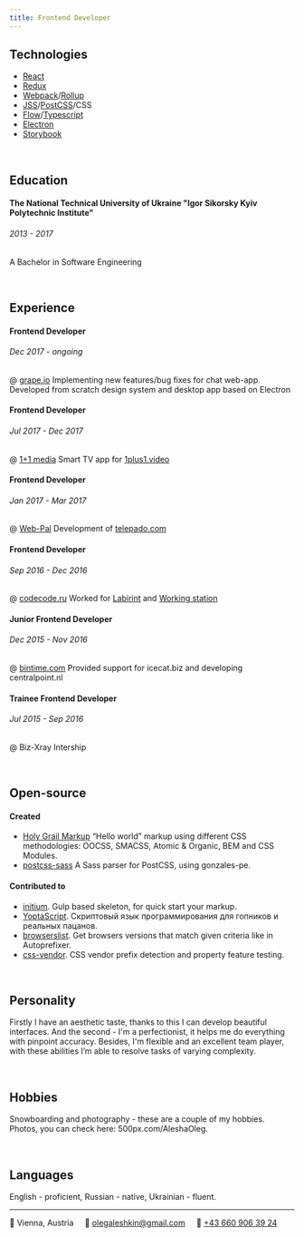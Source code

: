 ```yaml
---
title: Frontend Developer
---
```

## Technologies
* [React](https://facebook.github.io/react/)
* [Redux](http://redux.js.org/docs/introduction/)
* [Webpack](https://webpack.github.io/)/[Rollup](https://rollupjs.org/)
* [JSS](https://cssinjs.org/)/[PostCSS](http://postcss.org/)/CSS
* [Flow](https://flow.org/)/[Typescript](https://www.typescriptlang.org/)
* [Electron](https://electronjs.org/)
* [Storybook](https://storybook.js.org/)

&nbsp;
## Education

#### The National Technical University of Ukraine "Igor Sikorsky Kyiv Polytechnic Institute"
###### 2013 - 2017
A Bachelor in Software Engineering

&nbsp;
## Experience

#### Frontend Developer
###### Dec 2017 - ongoing
@ [grape.io](https://grape.io)
Implementing new features/bug fixes for chat web-app. Developed from scratch design system and desktop app based on Electron

#### Frontend Developer
###### Jul 2017 - Dec 2017
@ [1+1 media](https://media.1plus1.ua/)
Smart TV app for [1plus1.video](https://1plus1.video/)

#### Frontend Developer
###### Jan 2017 - Mar 2017
@ [Web-Pal](http://web-pal.com/)
Development of [telepado.com](https://telepado.com)

#### Frontend Developer
###### Sep 2016 - Dec 2016
@ [codecode.ru](http://codecode.ru/)
Worked for [Labirint](http://labirint.ru/) and [Working station](http://coworkstation.ru/)

#### Junior Frontend Developer
###### Dec 2015 - Nov 2016
@ [bintime.com](http://bintime.com/)
Provided support for icecat.biz and developing centralpoint.nl

#### Trainee Frontend Developer
###### Jul 2015 - Sep 2016
@ Biz-Xray
Intership

&nbsp;
## Open-source

#### Created
- [Holy Grail Markup](https://github.com/AleshaOleg/holy-grail-markup) “Hello world” markup using different CSS methodologies: OOCSS, SMACSS, Atomic & Organic, BEM and CSS Modules.
- [postcss-sass](https://github.com/AleshaOleg/postcss-sass) A Sass parser for PostCSS, using gonzales-pe.

#### Contributed to
- [initium](https://github.com/straykov/initium). Gulp based skeleton, for quick start your markup.
- [YoptaScript](https://github.com/samgozman/YoptaScript). Скриптовый язык программирования для гопников и реальных пацанов.
- [browserslist](https://github.com/ai/browserslist). Get browsers versions that match given criteria like in Autoprefixer.
- [css-vendor](https://github.com/cssinjs/css-vendor). CSS vendor prefix detection and property feature testing.

&nbsp;
## Personality
Firstly I have an aesthetic taste, thanks to this I can develop beautiful interfaces. And the second - I'm a perfectionist, it helps me do everything with pinpoint accuracy. Besides, I'm flexible and an excellent team player, with these abilities I’m able to resolve tasks of varying complexity.

&nbsp;
## Hobbies
Snowboarding and photography -  these are a couple of my hobbies. Photos, you can check here: 500px.com/AleshaOleg.

&nbsp;
## Languages
English - proficient, Russian - native, Ukrainian - fluent.

---

📍 Vienna, Austria&nbsp;&nbsp;&nbsp;&nbsp;&nbsp;📧 [olegaleshkin@gmail.com](mailto:olegaleshkin@gmail.com)&nbsp;&nbsp;&nbsp;&nbsp;&nbsp;📱 [+43 660 906 39 24](tel:+436609063924)
